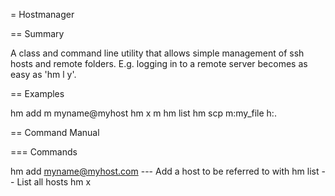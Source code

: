 = Hostmanager

== Summary

A class and command line utility that allows simple management of ssh hosts and remote folders. E.g. logging in to a remote server becomes as easy as 'hm l y'.

== Examples

hm add m myname@myhost
hm x m
hm list
hm scp m:my_file h:. 

== Command Manual

=== Commands

  hm add <letter> myname@myhost.com --- Add a host to be referred to with <letter>
  hm list -- List all hosts
  hm x <letter> 


